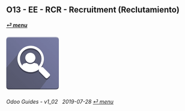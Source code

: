 ## O13 - EE - RCR - Recruitment (Reclutamiento)
#### [_&#x23CE; menu_](/en-uk/o13/ee/en-uk-o13-ee-guides_menu.md)  
### ![rcr](/doc/img/hr_recruitment.png)
	
###### Odoo Guides - v1_02 &nbsp; 2019-07-28  [_&#x23CE; menu_](/en-uk/o13/ee/en-uk-o13-ee-guides_menu.md)  
